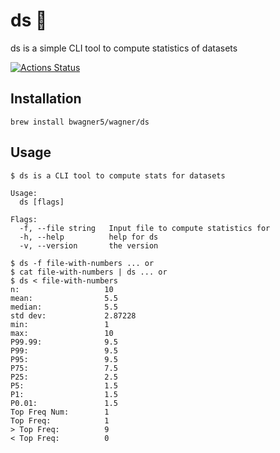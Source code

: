 # ds 🔢
ds is a simple CLI tool to compute statistics of datasets

[![Actions Status](https://github.com/bwagner5/ds/workflows/Go/badge.svg)](https://github.com/bwagner5/ds/actions)


## Installation

```
brew install bwagner5/wagner/ds
```

## Usage

```
$ ds is a CLI tool to compute stats for datasets

Usage:
  ds [flags]

Flags:
  -f, --file string   Input file to compute statistics for
  -h, --help          help for ds
  -v, --version       the version
```

```
$ ds -f file-with-numbers ... or
$ cat file-with-numbers | ds ... or
$ ds < file-with-numbers
n:                   10
mean:                5.5
median:              5.5
std dev:             2.87228
min:                 1
max:                 10
P99.99:              9.5
P99:                 9.5
P95:                 9.5
P75:                 7.5
P25:                 2.5
P5:                  1.5
P1:                  1.5
P0.01:               1.5
Top Freq Num:        1
Top Freq:            1
> Top Freq:          9
< Top Freq:          0
```
